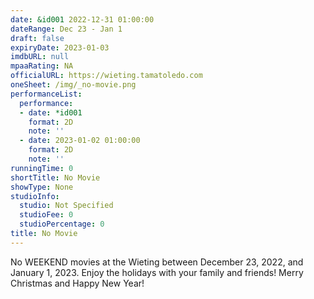 ```yaml
---
date: &id001 2022-12-31 01:00:00
dateRange: Dec 23 - Jan 1
draft: false
expiryDate: 2023-01-03
imdbURL: null
mpaaRating: NA
officialURL: https://wieting.tamatoledo.com
oneSheet: /img/_no-movie.png
performanceList:
  performance:
  - date: *id001
    format: 2D
    note: ''
  - date: 2023-01-02 01:00:00
    format: 2D
    note: ''
runningTime: 0
shortTitle: No Movie
showType: None
studioInfo:
  studio: Not Specified
  studioFee: 0
  studioPercentage: 0
title: No Movie
---
```


No WEEKEND movies at the Wieting between December 23, 2022, and January 1, 2023.  Enjoy the holidays with your family and friends!  Merry Christmas and Happy New Year!